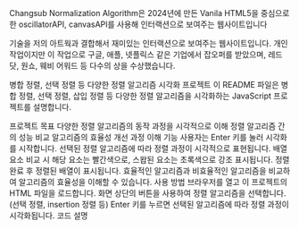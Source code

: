 Changsub Normalization Algorithm은 2024년에 만든 Vanila HTML5을 중심으로 한 oscillatorAPI, canvasAPI를 사용해 인터랙션으로 보여주는 웹사이트입니다

기술을 저의 아트웍과 결합해서 재미있는 인터랙션으로 보여주는 웹사이트입니다. 개인작업이지만 이 작업으로 구글, 애플, 넷플릭스 같은 기업에서 잡오퍼를 받았으며, 레드닷, 원쇼, 웨비 어워드 등 다수의 상을 수상했습니다.


병합 정렬, 선택 정렬 등 다양한 정렬 알고리즘 시각화 프로젝트
이 README 파일은 병합 정렬, 선택 정렬, 삽입 정렬 등 다양한 정렬 알고리즘을 시각화하는 JavaScript 프로젝트를 설명합니다.

프로젝트 목표
다양한 정렬 알고리즘의 동작 과정을 시각적으로 이해
정렬 알고리즘 간의 성능 비교
알고리즘의 효율성 개선 과정 이해
기능
사용자는 Enter 키를 눌러 시각화를 시작합니다.
선택된 정렬 알고리즘에 따라 정렬 과정이 시각적으로 표현됩니다.
배열 요소 비교 시 해당 요소는 빨간색으로, 스왑된 요소는 초록색으로 강조 표시됩니다.
정렬 완료 후 정렬된 배열이 표시됩니다.
효율적인 알고리즘과 비효율적인 알고리즘을 비교하여 알고리즘의 효율성을 이해할 수 있습니다.
사용 방법
브라우저를 열고 이 프로젝트의 HTML 파일을 로드합니다.
화면 상단의 버튼을 사용하여 정렬 알고리즘을 선택합니다. (선택 정렬, insertion 정렬 등)
Enter 키를 누르면 선택된 알고리즘에 따라 정렬 과정이 시각화됩니다.
코드 설명
